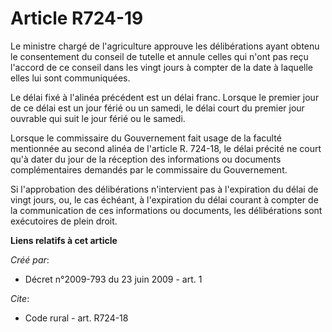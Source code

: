# Article R724-19

Le ministre chargé de l'agriculture approuve les délibérations ayant obtenu le consentement du conseil de tutelle et annule
celles qui n'ont pas reçu l'accord de ce conseil dans les vingt jours à compter de la date à laquelle elles lui sont
communiquées. 

Le délai fixé à l'alinéa précédent est un délai franc. Lorsque le premier jour de ce délai est un jour férié ou un samedi, le
délai court du premier jour ouvrable qui suit le jour férié ou le samedi. 

Lorsque le commissaire du Gouvernement fait usage de la faculté mentionnée au second alinéa de l'article R. 724-18, le délai
précité ne court qu'à dater du jour de la réception des informations ou documents complémentaires demandés par le commissaire
du Gouvernement. 

Si l'approbation des délibérations n'intervient pas à l'expiration du délai de vingt jours, ou, le cas échéant, à
l'expiration du délai courant à compter de la communication de ces informations ou documents, les délibérations sont
exécutoires de plein droit.

**Liens relatifs à cet article**

_Créé par_:

  - Décret n°2009-793 du 23 juin 2009 - art. 1

_Cite_:

  - Code rural - art. R724-18
